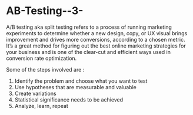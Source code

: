# AB-Testing--3-

A/B testing aka split testing refers to a process of running marketing experiments to determine whether a new design, copy, or UX visual brings improvement and drives more conversions, according to a chosen metric. It’s a great method for figuring out the best online marketing strategies for your business and is one of the clear-cut and efficient ways used in conversion rate optimization.

Some of the steps involved are : 

1. Identify the problem and choose what you want to test
2. Use hypotheses that are measurable and valuable
3. Create variations
4.  Statistical significance needs to be achieved
5.  Analyze, learn, repeat
